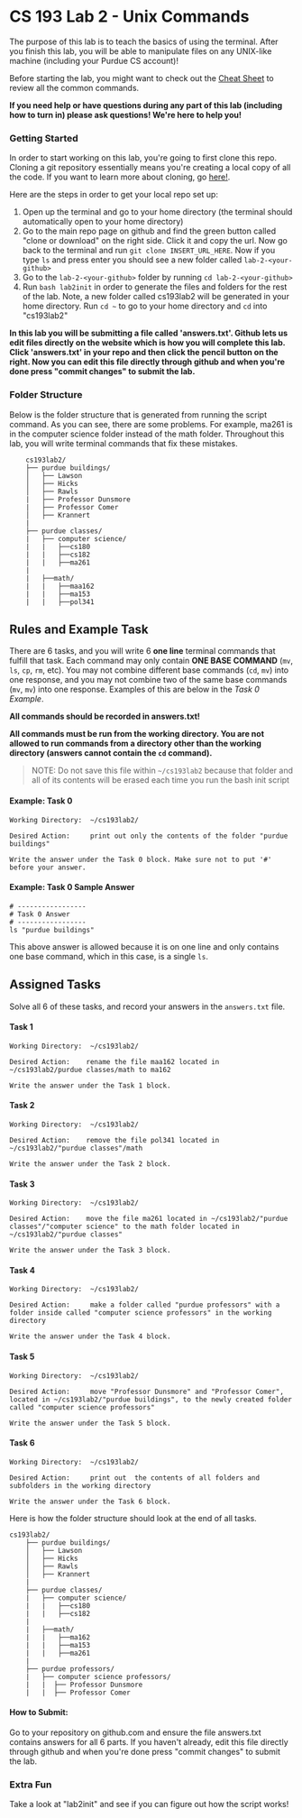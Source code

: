 # CS 193 Lab 2 - Unix Commands
The purpose of this lab is to teach the basics of using the terminal. After you finish this lab, you will be able to manipulate files on any UNIX-like machine (including your Purdue CS account)!

Before starting the lab, you might want to check out the [Cheat Sheet](https://github.com/ssagheer532/CS193_Fall18_Lab2/blob/master/cheat-sheet.md) to review all the common commands. 

**If you need help or have questions during any part of this lab (including how to turn in) please ask questions! We're here to help you!**

### Getting Started
In order to start working on this lab, you're going to first clone this repo. Cloning a git repository essentially means you're creating a local copy of all the code. If you want to learn more about cloning, go [here!](https://www.atlassian.com/git/tutorials/setting-up-a-repository/git-clone).

Here are the steps in order to get your local repo set up: 

1. Open up the terminal and go to your home directory (the terminal should automatically open to your home directory)  
2. Go to the main repo page on github and find the green button called "clone or download" on the right side. Click it and copy the url. Now go back to the terminal and run ```git clone INSERT_URL_HERE```. Now if you type ```ls``` and press enter you should see a new folder called ```lab-2-<your-github>```
3. Go to the ```lab-2-<your-github>``` folder by running ```cd lab-2-<your-github>```
4. Run ```bash lab2init``` in order to generate the files and folders for the rest of the lab. Note, a new folder called cs193lab2 will be generated in your home directory. Run ```cd ~``` to go to your home directory and ```cd``` into "cs193lab2" 

**In this lab you will be submitting a file called 'answers.txt'. Github lets us edit files directly on the website which is how you will complete this lab. Click 'answers.txt' in your repo and then click the pencil button on the right. Now you can edit this file directly through github and when you're done press "commit changes" to submit the lab.** 

### Folder Structure 
Below is the folder structure that is generated from running the script command. As you can see, there are some problems. For example, ma261 is in the computer science folder instead of the math folder. Throughout this lab, you will write terminal commands that fix these mistakes.

        cs193lab2/
        ├── purdue buildings/
        │   ├── Lawson
        │   ├── Hicks
        │   ├── Rawls
        |   ├── Professor Dunsmore
        |   ├── Professor Comer
        │   ├── Krannert
        |
        ├── purdue classes/
        |   ├── computer science/
        |   |   ├──cs180
        |   |   ├──cs182
        |   |   ├──ma261
        |
        |   ├──math/ 
        |   |   ├──maa162
        |   |   ├──ma153
        |   |   ├──pol341
       
 ## Rules and Example Task 
There are 6 tasks, and you will write 6 **one line** terminal commands that fulfill that task. Each command may only contain **ONE BASE COMMAND** (`mv`, `ls`, `cp`, `rm`, etc). You may not combine different base commands (`cd`, `mv`) into one response, and you may not combine two of the same base commands (`mv`, `mv`) into one response. Examples of this are below in the *Task 0 Example*.

**All commands should be recorded in answers.txt!** 

**All commands must be run from the working directory. You are not allowed to run commands from a directory other than the working directory (answers cannot contain the `cd` command).**

> NOTE: Do not save this file within `~/cs193lab2` because that folder and all of its contents will be erased each time you run the bash init script


#### Example: Task 0 

    Working Directory:  ~/cs193lab2/

    Desired Action:     print out only the contents of the folder "purdue buildings"

    Write the answer under the Task 0 block. Make sure not to put '#' before your answer.

#### Example: Task 0 Sample Answer 
    # -----------------
    # Task 0 Answer
    # -----------------
    ls "purdue buildings"

This above answer is allowed because it is on one line and only contains one base command, which in this case, is a single `ls`.  


## Assigned Tasks 
Solve all 6 of these tasks, and record your answers in the `answers.txt` file. 

    
 #### Task 1

    Working Directory:  ~/cs193lab2/

    Desired Action:    rename the file maa162 located in ~/cs193lab2/purdue classes/math to ma162 

    Write the answer under the Task 1 block.
  #### Task 2

    Working Directory:  ~/cs193lab2/

    Desired Action:    remove the file pol341 located in ~/cs193lab2/"purdue classes"/math

    Write the answer under the Task 2 block.
    
   #### Task 3

    Working Directory:  ~/cs193lab2/

    Desired Action:    move the file ma261 located in ~/cs193lab2/"purdue classes"/"computer science" to the math folder located in ~/cs193lab2/"purdue classes"

    Write the answer under the Task 3 block.
#### Task 4

    Working Directory:  ~/cs193lab2/

    Desired Action:     make a folder called "purdue professors" with a folder inside called "computer science professors" in the working directory

    Write the answer under the Task 4 block.
#### Task 5 

    Working Directory:  ~/cs193lab2/

    Desired Action:     move "Professor Dunsmore" and "Professor Comer", located in ~/cs193lab2/"purdue buildings", to the newly created folder called "computer science professors"

    Write the answer under the Task 5 block.
#### Task 6 

    Working Directory:  ~/cs193lab2/

    Desired Action:     print out  the contents of all folders and subfolders in the working directory
    
    Write the answer under the Task 6 block.
        
Here is how the folder structure should look at the end of all tasks. 

    cs193lab2/
        ├── purdue buildings/
        │   ├── Lawson
        │   ├── Hicks
        │   ├── Rawls
        │   ├── Krannert
        |
        ├── purdue classes/
        |   ├── computer science/
        |   |   ├──cs180
        |   |   ├──cs182
        |
        |   ├──math/ 
        |   |   ├──ma162
        |   |   ├──ma153
        |   |   ├──ma261
        |
        ├── purdue professors/
        |   ├── computer science professors/
        |   |  ├── Professor Dunsmore
        |   |  ├── Professor Comer
        
       
#### How to Submit: 
Go to your repository on github.com and ensure the file answers.txt contains answers for all 6 parts. If you haven't already, edit this file directly through github  and when you're done press "commit changes" to submit the lab. 

### Extra Fun
Take a look at "lab2init" and see if you can figure out how the script works! 
